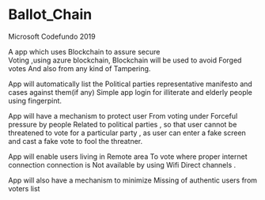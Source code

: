 # Ballot_Chain
Microsoft Codefundo 2019

A app which uses Blockchain to assure secure  
Voting ,using azure blockchain,
Blockchain will be used to avoid Forged votes
And also from any kind of Tampering.

App will automatically list the Political parties representative manifesto and cases against them(if any)
Simple app login for illiterate and elderly people using fingerpint.

App will have a mechanism  to protect user
From voting under Forceful pressure by people
Related to political parties , so that user cannot be threatened to 
vote for a particular party , as user can enter a fake screen and cast a fake vote to fool 
the threatner.

App will enable users living in Remote area
To vote where proper internet connection connection is
Not available by using Wifi Direct channels .

App will also have a mechanism to minimize
Missing of authentic users from voters list
